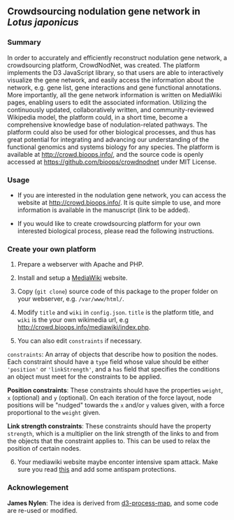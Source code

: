 ## Crowdsourcing nodulation gene network in *Lotus japonicus*

### Summary

In order to accurately and efficiently reconstruct nodulation gene network, a crowdsourcing platform, CrowdNodNet, was created. The platform implements the D3 JavaScript library, so that users are able to interactively visualize the gene network, and easily access the information about the network, e.g. gene list, gene interactions and gene functional annotations. More importantly, all the gene network information is written on MediaWiki pages, enabling users to edit the associated information. Utilizing the continuously updated, collaboratively written, and community-reviewed Wikipedia model, the platform could, in a short time, become a comprehensive knowledge base of nodulation-related pathways. The platform could also be used for other biological processes, and thus has great potential for integrating and advancing our understanding of the functional genomics and systems biology for any species. The platform is available at <http://crowd.bioops.info/>, and the source code is openly accessed at <https://github.com/bioops/crowdnodnet> under MIT License.

### Usage

* If you are interested in the nodulation gene network, you can access the website at <http://crowd.bioops.info/>. It is quite simple to use, and more information is available in the manuscript (link to be added).

* If you would like to create crowdsourcing platform for your own interested biological process, please read the following instructions.

### Create your own platform

1. Prepare a webserver with Apache and PHP.

2. Install and setup a [MediaWiki](https://www.mediawiki.org/wiki/MediaWiki) website.

3. Copy (`git clone`) source code of this package to the proper folder on your webserver, e.g. `/var/www/html/`.

4. Modify `title` and `wiki` in `config.json`. `title` is the platform title, and `wiki` is the your own wikimedia url, e.g <http://crowd.bioops.info/mediawiki/index.php>.

5. You can also edit `constraints` if necessary. 

 `constraints`: An array of objects that describe how to position the nodes. Each constraint should have a `type` field whose value should be either `'position'` or `'linkStrength'`, and a `has` field that specifies the conditions an object must meet for the constraints to be applied.

  **Position constraints**:  These constraints should have the properties
    `weight`, `x` (optional) and `y` (optional).  On each iteration of the
    force layout, node positions will be "nudged" towards the `x` and/or `y`
    values given, with a force proportional to the `weight` given.

  **Link strength constraints**:  These constraints should have the property `strength`, which is a multiplier on the link strength of the links to and from the objects that the constraint applies to.  This can be used to relax the position of certain nodes.

6. Your mediawiki website maybe enconter intensive spam attack. Make sure you read [this](https://www.mediawiki.org/wiki/Manual:Combating_spam) and add some antispam protections.

### Acknowlegement

**James Nylen**: The idea is derived from [d3-process-map](https://github.com/nylen/d3-process-map/), and some code are re-used or modified.

